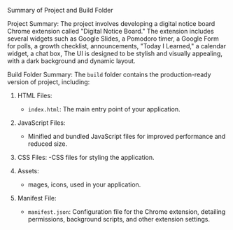 Summary of Project and Build Folder

Project Summary:
The project involves developing a digital notice board Chrome extension called "Digital Notice Board." The extension includes several widgets such as Google Slides, a Pomodoro timer, a Google Form for polls, a growth checklist, announcements, "Today I Learned," a calendar widget, a chat box,
The UI is designed to be stylish and visually appealing, with a dark background and dynamic layout.

Build Folder Summary:
The `build` folder contains the production-ready version of  project, including:

1. HTML Files:
   - `index.html`: The main entry point of your application.

2. JavaScript Files:
   - Minified and bundled JavaScript files for improved performance and reduced size.


3. CSS Files:
   -CSS files for styling the application.

4. Assets:
   - mages, icons, used in your application.

5. Manifest File:
   - `manifest.json`: Configuration file for the Chrome extension, detailing permissions, background scripts, and other extension settings.
